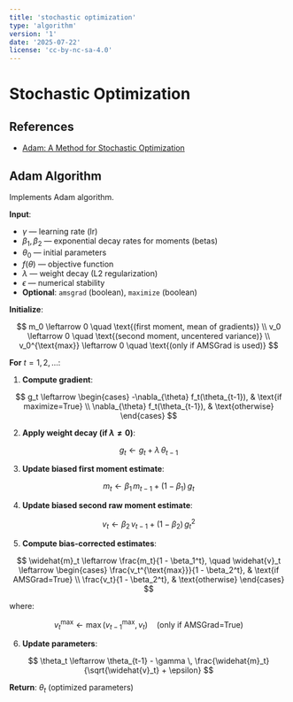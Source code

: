 ```yaml
---
title: 'stochastic optimization'
type: 'algorithm'
version: '1'
date: '2025-07-22'
license: 'cc-by-nc-sa-4.0'
---
```


# Stochastic Optimization

## References

- [Adam: A Method for Stochastic Optimization](https://arxiv.org/abs/1412.6980)

## Adam Algorithm

Implements Adam algorithm.

**Input**:

- $\gamma$ — learning rate (lr)
- $\beta_1, \beta_2$ — exponential decay rates for moments (betas)
- $\theta_0$ — initial parameters
- $f(\theta)$ — objective function
- $\lambda$ — weight decay (L2 regularization)
- $\epsilon$ — numerical stability
- **Optional**: `amsgrad` (boolean), `maximize` (boolean)

**Initialize**:

$$
m_0 \leftarrow 0 \quad \text{(first moment, mean of gradients)} \\
v_0 \leftarrow 0 \quad \text{(second moment, uncentered variance)} \\
v_0^{\text{max}} \leftarrow 0 \quad \text{(only if AMSGrad is used)}
$$

**For** $t = 1, 2, \dots$:

1. **Compute gradient**:

$$
g_t \leftarrow
\begin{cases}
-\nabla_{\theta} f_t(\theta_{t-1}), & \text{if maximize=True} \\
\nabla_{\theta} f_t(\theta_{t-1}), & \text{otherwise}
\end{cases}
$$

2. **Apply weight decay (if $\lambda \neq 0$)**:

$$
g_t \leftarrow g_t + \lambda \, \theta_{t-1}
$$

3. **Update biased first moment estimate**:

$$
m_t \leftarrow \beta_1 \, m_{t-1} + (1 - \beta_1) \, g_t
$$

4. **Update biased second raw moment estimate**:

$$
v_t \leftarrow \beta_2 \, v_{t-1} + (1 - \beta_2) \, g_t^2
$$

5. **Compute bias-corrected estimates**:

$$
\widehat{m}_t \leftarrow \frac{m_t}{1 - \beta_1^t}, \quad
\widehat{v}_t \leftarrow
\begin{cases}
\frac{v_t^{\text{max}}}{1 - \beta_2^t}, & \text{if AMSGrad=True} \\
\frac{v_t}{1 - \beta_2^t}, & \text{otherwise}
\end{cases}
$$

where:

$$
v_t^{\text{max}} \leftarrow \max(v_{t-1}^{\text{max}}, v_t) \quad (\text{only if AMSGrad=True})
$$

6. **Update parameters**:

$$
\theta_t \leftarrow \theta_{t-1} - \gamma \, \frac{\widehat{m}_t}{\sqrt{\widehat{v}_t} + \epsilon}
$$

**Return**: $\theta_t$ (optimized parameters)
